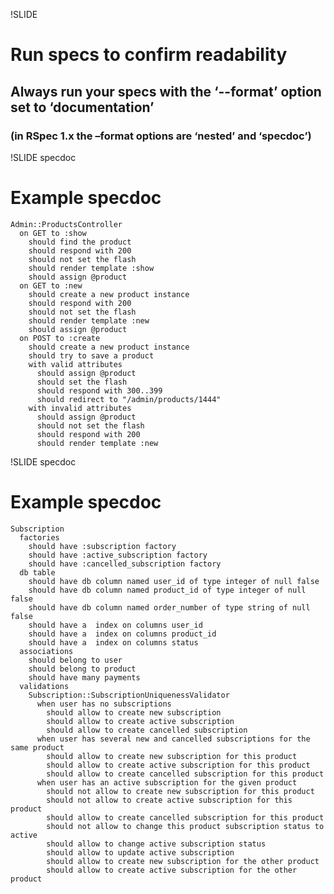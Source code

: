 !SLIDE
# Run specs to confirm readability

## Always run your specs with the ‘--format’ option set to ‘documentation’
### (in RSpec 1.x the –format options are ‘nested’ and ‘specdoc’)

!SLIDE specdoc
# Example specdoc

    Admin::ProductsController
      on GET to :show
        should find the product
        should respond with 200
        should not set the flash
        should render template :show
        should assign @product
      on GET to :new
        should create a new product instance
        should respond with 200
        should not set the flash
        should render template :new
        should assign @product
      on POST to :create
        should create a new product instance
        should try to save a product
        with valid attributes
          should assign @product
          should set the flash
          should respond with 300..399
          should redirect to "/admin/products/1444"
        with invalid attributes
          should assign @product
          should not set the flash
          should respond with 200
          should render template :new

!SLIDE specdoc
# Example specdoc

    Subscription
      factories
        should have :subscription factory
        should have :active_subscription factory
        should have :cancelled_subscription factory
      db table
        should have db column named user_id of type integer of null false
        should have db column named product_id of type integer of null false
        should have db column named order_number of type string of null false
        should have a  index on columns user_id
        should have a  index on columns product_id
        should have a  index on columns status
      associations
        should belong to user
        should belong to product
        should have many payments
      validations
        Subscription::SubscriptionUniquenessValidator
          when user has no subscriptions
            should allow to create new subscription
            should allow to create active subscription
            should allow to create cancelled subscription
          when user has several new and cancelled subscriptions for the same product
            should allow to create new subscription for this product
            should allow to create active subscription for this product
            should allow to create cancelled subscription for this product
          when user has an active subscription for the given product
            should not allow to create new subscription for this product
            should not allow to create active subscription for this product
            should allow to create cancelled subscription for this product
            should not allow to change this product subscription status to active
            should allow to change active subscription status
            should allow to update active subscription
            should allow to create new subscription for the other product
            should allow to create active subscription for the other product
